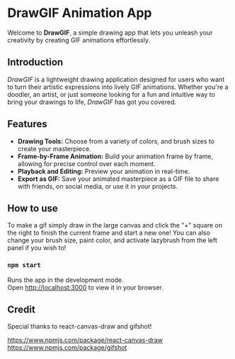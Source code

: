 # DrawGIF Animation App

Welcome to **DrawGIF**, a simple drawing app that lets you unleash your creativity by creating GIF animations effortlessly.

## Introduction

*DrawGIF* is a lightweight drawing application designed for users who want to turn their artistic expressions into lively GIF animations. Whether you're a doodler, an artist, or just someone looking for a fun and intuitive way to bring your drawings to life, *DrawGIF* has got you covered.

## Features

- **Drawing Tools:** Choose from a variety of colors, and brush sizes to create your masterpiece.
- **Frame-by-Frame Animation:** Build your animation frame by frame, allowing for precise control over each moment.
- **Playback and Editing:** Preview your animation in real-time.
- **Export as GIF:** Save your animated masterpiece as a GIF file to share with friends, on social media, or use it in your projects.

## How to use

To make a gif simply draw in the large canvas and click the "+" square on the right to finish the current frame and start a new one!
You can also change your brush size, paint color, and activate lazybrush from the left panel if you wish to!


### `npm start`

Runs the app in the development mode.\
Open [http://localhost:3000](http://localhost:3000) to view it in your browser.

## Credit
Special thanks to react-canvas-draw and gifshot!

https://www.npmjs.com/package/react-canvas-draw
https://www.npmjs.com/package/gifshot